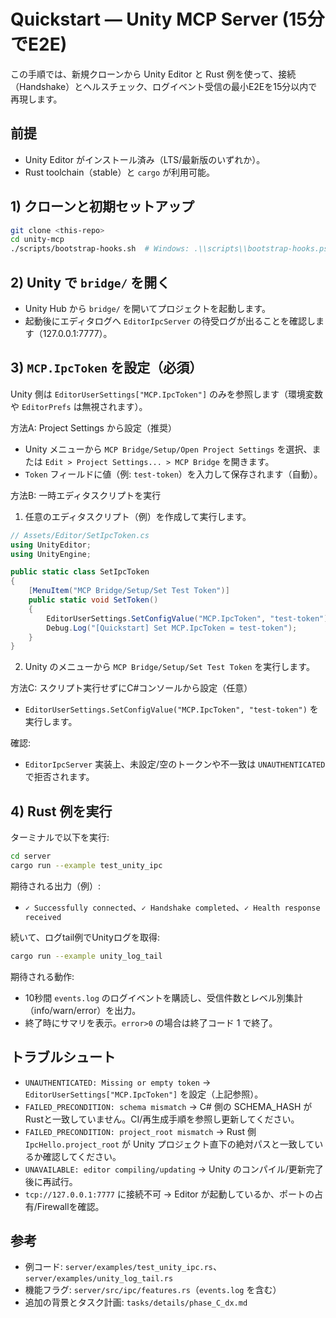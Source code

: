 # Quickstart — Unity MCP Server (15分でE2E)

この手順では、新規クローンから Unity Editor と Rust 例を使って、接続（Handshake）とヘルスチェック、ログイベント受信の最小E2Eを15分以内で再現します。

## 前提
- Unity Editor がインストール済み（LTS/最新版のいずれか）。
- Rust toolchain（stable）と `cargo` が利用可能。

## 1) クローンと初期セットアップ

```sh
git clone <this-repo>
cd unity-mcp
./scripts/bootstrap-hooks.sh  # Windows: .\\scripts\\bootstrap-hooks.ps1
```

## 2) Unity で `bridge/` を開く
- Unity Hub から `bridge/` を開いてプロジェクトを起動します。
- 起動後にエディタログへ `EditorIpcServer` の待受ログが出ることを確認します（127.0.0.1:7777）。

## 3) `MCP.IpcToken` を設定（必須）
Unity 側は `EditorUserSettings["MCP.IpcToken"]` のみを参照します（環境変数や `EditorPrefs` は無視されます）。

方法A: Project Settings から設定（推奨）

- Unity メニューから `MCP Bridge/Setup/Open Project Settings` を選択、または `Edit > Project Settings... > MCP Bridge` を開きます。
- `Token` フィールドに値（例: `test-token`）を入力して保存されます（自動）。

方法B: 一時エディタスクリプトを実行

1. 任意のエディタスクリプト（例）を作成して実行します。

```csharp
// Assets/Editor/SetIpcToken.cs
using UnityEditor;
using UnityEngine;

public static class SetIpcToken
{
    [MenuItem("MCP Bridge/Setup/Set Test Token")]
    public static void SetToken()
    {
        EditorUserSettings.SetConfigValue("MCP.IpcToken", "test-token");
        Debug.Log("[Quickstart] Set MCP.IpcToken = test-token");
    }
}
```

2. Unity のメニューから `MCP Bridge/Setup/Set Test Token` を実行します。

方法C: スクリプト実行せずにC#コンソールから設定（任意）
- `EditorUserSettings.SetConfigValue("MCP.IpcToken", "test-token")` を実行します。

確認:
- `EditorIpcServer` 実装上、未設定/空のトークンや不一致は `UNAUTHENTICATED` で拒否されます。

## 4) Rust 例を実行

ターミナルで以下を実行:

```sh
cd server
cargo run --example test_unity_ipc
```

期待される出力（例）:
- `✓ Successfully connected`、`✓ Handshake completed`、`✓ Health response received`

続いて、ログtail例でUnityログを取得:

```sh
cargo run --example unity_log_tail
```

期待される動作:
- 10秒間 `events.log` のログイベントを購読し、受信件数とレベル別集計（info/warn/error）を出力。
- 終了時にサマリを表示。`error>0` の場合は終了コード 1 で終了。

## トラブルシュート
- `UNAUTHENTICATED: Missing or empty token` → `EditorUserSettings["MCP.IpcToken"]` を設定（上記参照）。
- `FAILED_PRECONDITION: schema mismatch` → C# 側の SCHEMA_HASH がRustと一致していません。CI/再生成手順を参照し更新してください。
- `FAILED_PRECONDITION: project_root mismatch` → Rust 側 `IpcHello.project_root` が Unity プロジェクト直下の絶対パスと一致しているか確認してください。
- `UNAVAILABLE: editor compiling/updating` → Unity のコンパイル/更新完了後に再試行。
- `tcp://127.0.0.1:7777` に接続不可 → Editor が起動しているか、ポートの占有/Firewallを確認。

## 参考
- 例コード: `server/examples/test_unity_ipc.rs`、`server/examples/unity_log_tail.rs`
- 機能フラグ: `server/src/ipc/features.rs`（`events.log` を含む）
- 追加の背景とタスク計画: `tasks/details/phase_C_dx.md`
